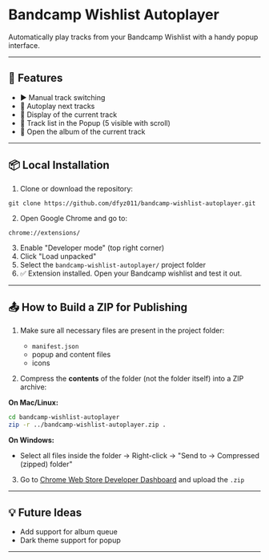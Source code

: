 # Bandcamp Wishlist Autoplayer

Automatically play tracks from your Bandcamp Wishlist with a handy popup interface.

---

## 🚀 Features

- ▶️ Manual track switching
- 🔁 Autoplay next tracks
- 🎵 Display of the current track
- 📃 Track list in the Popup (5 visible with scroll)
- 💬 Open the album of the current track

---

## 📦 Local Installation

1. Clone or download the repository:

```
git clone https://github.com/dfyz011/bandcamp-wishlist-autoplayer.git
```

2. Open Google Chrome and go to:

```
chrome://extensions/
```

3. Enable "Developer mode" (top right corner)
4. Click "Load unpacked"
5. Select the `bandcamp-wishlist-autoplayer/` project folder
6. ✅ Extension installed. Open your Bandcamp wishlist and test it out.

---

## 📤 How to Build a ZIP for Publishing

1. Make sure all necessary files are present in the project folder:

   - `manifest.json`
   - popup and content files
   - icons

2. Compress the **contents** of the folder (not the folder itself) into a ZIP archive:

**On Mac/Linux:**

```bash
cd bandcamp-wishlist-autoplayer
zip -r ../bandcamp-wishlist-autoplayer.zip .
```

**On Windows:**

- Select all files inside the folder → Right-click → "Send to → Compressed (zipped) folder"

3. Go to [Chrome Web Store Developer Dashboard](https://chromewebstore.google.com/) and upload the `.zip`

---

## 💡 Future Ideas

- Add support for album queue
- Dark theme support for popup

---
